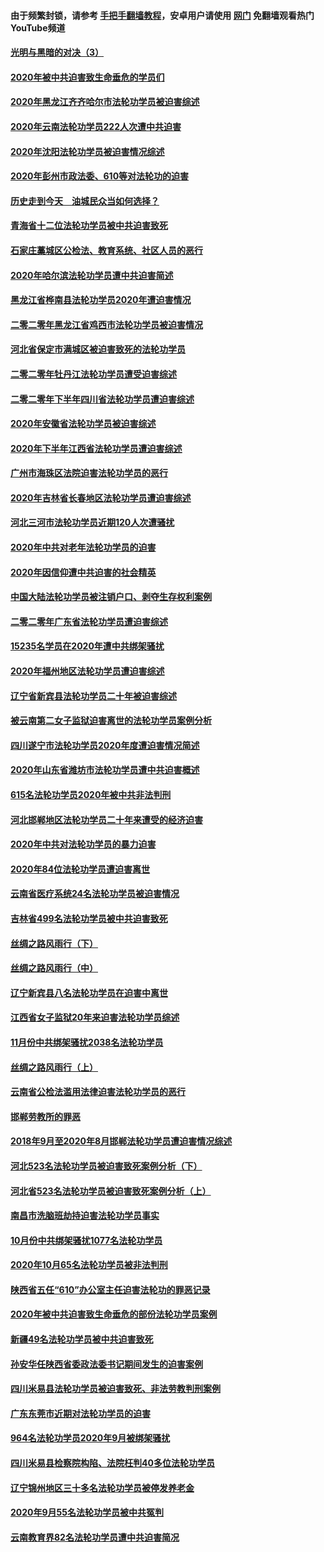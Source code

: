 #### 由于频繁封锁，请参考 [手把手翻墙教程](https://github.com/gfw-breaker/guides/wiki/)，安卓用户请使用 [网门](https://github.com/gfw-breaker/nogfw/blob/master/dl.md?t=01302302) 免翻墙观看热门YouTube频道 

#### [光明与黑暗的对决（3）](../pages/328/419140.md?t=01302302) 

#### [2020年被中共迫害致生命垂危的学员们](../pages/328/419132.md?t=01302302) 

#### [2020年黑龙江齐齐哈尔市法轮功学员被迫害综述](../pages/328/419175.md?t=01302302) 

#### [2020年云南法轮功学员222人次遭中共迫害](../pages/328/419130.md?t=01302302) 

#### [2020年沈阳法轮功学员被迫害情况综述](../pages/328/419088.md?t=01302302) 

#### [2020年彭州市政法委、610等对法轮功的迫害](../pages/328/419092.md?t=01302302) 

#### [历史走到今天　油城民众当如何选择？](../pages/328/419084.md?t=01302302) 

#### [青海省十二位法轮功学员被中共迫害致死](../pages/328/419002.md?t=01302302) 

#### [石家庄藁城区公检法、教育系统、社区人员的恶行](../pages/328/419000.md?t=01302302) 

#### [2020年哈尔滨法轮功学员遭中共迫害简述](../pages/328/418966.md?t=01302302) 

#### [黑龙江省桦南县法轮功学员2020年遭迫害情况](../pages/328/418993.md?t=01302302) 

#### [二零二零年黑龙江省鸡西市法轮功学员被迫害情况](../pages/328/418957.md?t=01302302) 

#### [河北省保定市满城区被迫害致死的法轮功学员](../pages/328/418806.md?t=01302302) 

#### [二零二零年牡丹江法轮功学员遭受迫害综述](../pages/328/418822.md?t=01302302) 

#### [二零二零年下半年四川省法轮功学员遭迫害综述](../pages/328/418762.md?t=01302302) 

#### [2020年安徽省法轮功学员被迫害综述](../pages/328/418751.md?t=01302302) 

#### [2020年下半年江西省法轮功学员遭迫害综述](../pages/328/418732.md?t=01302302) 

#### [广州市海珠区法院迫害法轮功学员的恶行](../pages/328/418722.md?t=01302302) 

#### [2020年吉林省长春地区法轮功学员遭迫害综述](../pages/328/418422.md?t=01302302) 

#### [河北三河市法轮功学员近期120人次遭骚扰](../pages/328/418620.md?t=01302302) 

#### [2020年中共对老年法轮功学员的迫害](../pages/328/418627.md?t=01302302) 

#### [2020年因信仰遭中共迫害的社会精英](../pages/328/418601.md?t=01302302) 

#### [中国大陆法轮功学员被注销户口、剥夺生存权利案例](../pages/328/418575.md?t=01302302) 

#### [二零二零年广东省法轮功学员遭迫害综述](../pages/328/418452.md?t=01302302) 

#### [15235名学员在2020年遭中共绑架骚扰](../pages/328/418447.md?t=01302302) 

#### [2020年福州地区法轮功学员遭迫害综述](../pages/328/418352.md?t=01302302) 

#### [辽宁省新宾县法轮功学员二十年被迫害综述](../pages/328/418318.md?t=01302302) 

#### [被云南第二女子监狱迫害离世的法轮功学员案例分析](../pages/328/417986.md?t=01302302) 

#### [四川遂宁市法轮功学员2020年度遭迫害情况简述](../pages/328/418083.md?t=01302302) 

#### [2020年山东省潍坊市法轮功学员遭中共迫害概述](../pages/328/418128.md?t=01302302) 

#### [615名法轮功学员2020年被中共非法判刑](../pages/328/418123.md?t=01302302) 

#### [河北邯郸地区法轮功学员二十年来遭受的经济迫害](../pages/328/417554.md?t=01302302) 

#### [2020年中共对法轮功学员的暴力迫害](../pages/328/416854.md?t=01302302) 

#### [2020年84位法轮功学员遭迫害离世](../pages/328/416947.md?t=01302302) 

#### [云南省医疗系统24名法轮功学员被迫害情况](../pages/328/416978.md?t=01302302) 

#### [吉林省499名法轮功学员被中共迫害致死](../pages/328/416519.md?t=01302302) 

#### [丝绸之路风雨行（下）](../pages/328/416166.md?t=01302302) 

#### [丝绸之路风雨行（中）](../pages/328/416165.md?t=01302302) 

#### [辽宁新宾县八名法轮功学员在迫害中离世](../pages/328/416383.md?t=01302302) 

#### [江西省女子监狱20年来迫害法轮功学员综述](../pages/328/416327.md?t=01302302) 

#### [11月份中共绑架骚扰2038名法轮功学员](../pages/328/416210.md?t=01302302) 

#### [丝绸之路风雨行（上）](../pages/328/416167.md?t=01302302) 

#### [云南省公检法滥用法律迫害法轮功学员的恶行](../pages/328/416012.md?t=01302302) 

#### [邯郸劳教所的罪恶](../pages/328/415894.md?t=01302302) 

#### [2018年9月至2020年8月邯郸法轮功学员遭迫害情况综述](../pages/328/415563.md?t=01302302) 

#### [河北523名法轮功学员被迫害致死案例分析（下）](../pages/328/414942.md?t=01302302) 

#### [河北省523名法轮功学员被迫害致死案例分析（上）](../pages/328/414941.md?t=01302302) 

#### [南昌市洗脑班劫持迫害法轮功学员事实](../pages/328/415048.md?t=01302302) 

#### [10月份中共绑架骚扰1077名法轮功学员](../pages/328/414995.md?t=01302302) 

#### [2020年10月65名法轮功学员被非法判刑](../pages/328/414617.md?t=01302302) 

#### [陕西省五任“610”办公室主任迫害法轮功的罪恶记录](../pages/328/414486.md?t=01302302) 

#### [2020年被中共迫害致生命垂危的部份法轮功学员案例](../pages/328/414427.md?t=01302302) 

#### [新疆49名法轮功学员被中共迫害致死](../pages/328/414290.md?t=01302302) 

#### [孙安华任陕西省委政法委书记期间发生的迫害案例](../pages/328/414015.md?t=01302302) 

#### [四川米易县法轮功学员被迫害致死、非法劳教判刑案例](../pages/328/413847.md?t=01302302) 

#### [广东东莞市近期对法轮功学员的迫害](../pages/328/413888.md?t=01302302) 

#### [964名法轮功学员2020年9月被绑架骚扰](../pages/328/413838.md?t=01302302) 

#### [四川米易县检察院构陷、法院枉判40多位法轮功学员](../pages/328/413691.md?t=01302302) 

#### [辽宁锦州地区三十多名法轮功学员被停发养老金](../pages/328/413687.md?t=01302302) 

#### [2020年9月55名法轮功学员被中共冤判](../pages/328/413572.md?t=01302302) 

#### [云南教育界82名法轮功学员遭中共迫害简况](../pages/328/413422.md?t=01302302) 

